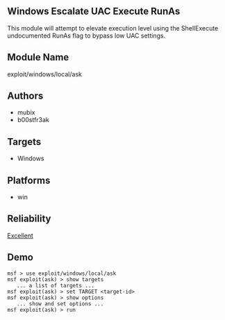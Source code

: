 ## Windows Escalate UAC Execute RunAs

This module will attempt to elevate execution level using 
the ShellExecute undocumented RunAs flag to bypass low UAC 
settings.


## Module Name
exploit/windows/local/ask

## Authors
* mubix
* b00stfr3ak




## Targets
* Windows


## Platforms
* win

## Reliability
[Excellent](https://github.com/rapid7/metasploit-framework/wiki/Exploit-Ranking)

## Demo

```
msf > use exploit/windows/local/ask
msf exploit(ask) > show targets
   ... a list of targets ...
msf exploit(ask) > set TARGET <target-id>
msf exploit(ask) > show options
   ... show and set options ...
msf exploit(ask) > run
```
    
    
